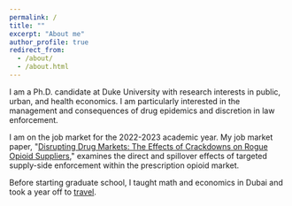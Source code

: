 ```yaml
---
permalink: /
title: ""
excerpt: "About me"
author_profile: true
redirect_from: 
  - /about/
  - /about.html
---
```


<meta name="google-site-verification" content="F1PA5O0lN6ADr5Cde5ABVSGNCeayniG2Il_SGyFGQjA" />

I am a Ph.D. candidate at Duke University with research interests in public, urban, and health economics. I am particularly interested in the management and consequences of drug epidemics and discretion in law enforcement. 

I am on the job market for the 2022-2023 academic year. My job market paper, "[Disrupting Drug Markets: The Effects of Crackdowns on Rogue Opioid Suppliers](https://adamsoliman.github.io/files/Disrupting_Drug_Markets_Soliman_JMP.pdf)," examines the direct and spillover effects of targeted supply-side enforcement within the prescription opioid market.

Before starting graduate school, I taught math and economics in Dubai and took a year off to [travel](https://twitter.com/adamksoliman/status/1402014895214776331?s=20&t=kWelDx7GIkrv42lqRBRhfQ). 
